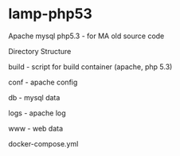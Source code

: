# lamp-php53
Apache mysql  php5.3  - for MA old source code 

Directory Structure 

build - script for build container (apache, php 5.3) 

conf - apache config 

db - mysql data 

logs - apache log 

www - web data 

docker-compose.yml
